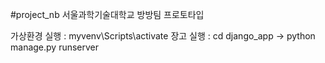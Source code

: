 #project_nb
서울과학기술대학교 방방팀 프로토타입

가상환경 실행 : myvenv\Scripts\activate
장고 실행 : cd django_app -> python manage.py runserver

